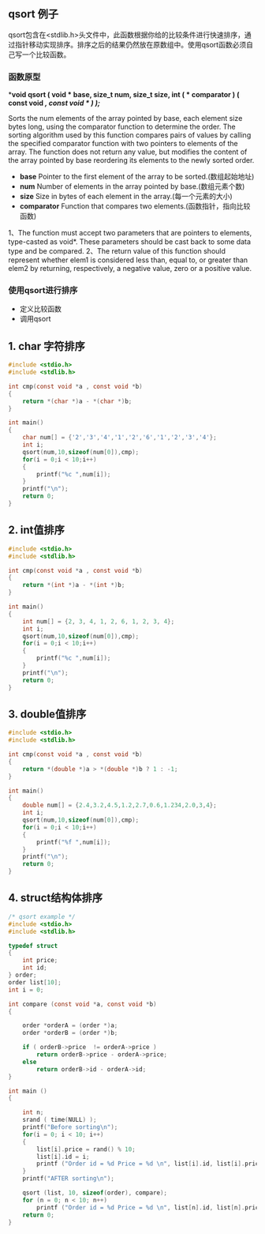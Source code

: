 ## qsort 例子

qsort包含在<stdlib.h>头文件中，此函数根据你给的比较条件进行快速排序，通过指针移动实现排序。排序之后的结果仍然放在原数组中。使用qsort函数必须自己写一个比较函数。

### 函数原型 

***void qsort ( void * base, size_t num, size_t size, int ( * comparator ) ( const void *, const void * ) );***

Sorts the num elements of the array pointed by base, each element size bytes long, using the comparator function to determine the order.
The sorting algorithm used by this function compares pairs of values by calling the specified comparator function with two pointers to elements of the array.
The function does not return any value, but modifies the content of the array pointed by base reordering its elements to the newly sorted order.

- **base** Pointer to the first element of the array to be sorted.(数组起始地址)
- **num** Number of elements in the array pointed by base.(数组元素个数)
- **size** Size in bytes of each element in the array.(每一个元素的大小)
- **comparator** Function that compares two elements.(函数指针，指向比较函数)

1、The function must accept two parameters that are pointers to elements, type-casted as void*. These parameters should be cast back to some data type and be compared.
2、The return value of this function should represent whether elem1 is considered less than, equal to, or greater than elem2 by returning, respectively, a negative value, zero or a positive value.

### 使用qsort进行排序 ##

- 定义比较函数
- 调用qsort

## 1. char 字符排序

``` C
#include <stdio.h>
#include <stdlib.h>

int cmp(const void *a , const void *b)
{
	return *(char *)a - *(char *)b;
}

int main()
{
	char num[] = {'2','3','4','1','2','6','1','2','3','4'};
	int i;
	qsort(num,10,sizeof(num[0]),cmp);
	for(i = 0;i < 10;i++)
	{
		printf("%c ",num[i]);
	}
	printf("\n");
	return 0;
}
```
## 2. int值排序

``` C
#include <stdio.h>
#include <stdlib.h>

int cmp(const void *a , const void *b)
{
	return *(int *)a - *(int *)b;
}

int main()
{
	int num[] = {2, 3, 4, 1, 2, 6, 1, 2, 3, 4};
	int i;
	qsort(num,10,sizeof(num[0]),cmp);
	for(i = 0;i < 10;i++)
	{
		printf("%c ",num[i]);
	}
	printf("\n");
	return 0;
}
```
## 3. double值排序

```C
#include <stdio.h>
#include <stdlib.h>

int cmp(const void *a , const void *b)
{
	return *(double *)a > *(double *)b ? 1 : -1;
}

int main()
{
	double num[] = {2.4,3.2,4.5,1.2,2.7,0.6,1.234,2.0,3,4};
	int i;
	qsort(num,10,sizeof(num[0]),cmp);
	for(i = 0;i < 10;i++)
	{
		printf("%f ",num[i]);
	}
	printf("\n");
	return 0;
}
```

## 4. struct结构体排序

```C
/* qsort example */
#include <stdio.h>
#include <stdlib.h>

typedef struct
{
    int price;
    int id;
} order;
order list[10];
int i = 0;

int compare (const void *a, const void *b)
{

    order *orderA = (order *)a;
    order *orderB = (order *)b;

    if ( orderB->price  != orderA->price )
        return orderB->price - orderA->price;
    else
        return orderB->id - orderA->id;
}

int main ()
{

    int n;
    srand ( time(NULL) );
    printf("Before sorting\n");
    for(i = 0; i < 10; i++)
    {
        list[i].price = rand() % 10;
        list[i].id = i;
        printf ("Order id = %d Price = %d \n", list[i].id, list[i].price);
    }
    printf("AFTER sorting\n");

    qsort (list, 10, sizeof(order), compare);
    for (n = 0; n < 10; n++)
        printf ("Order id = %d Price = %d \n", list[n].id, list[n].price);
    return 0;
}
```